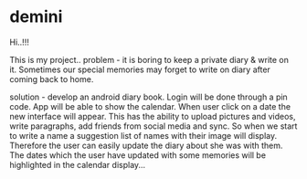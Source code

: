 # demini
Hi..!!!

This is my project..
problem - it is boring to keep a private diary & write on it. Sometimes our 
special memories may forget to write on diary after coming back to home.

solution - develop an android diary book. Login will be done through a pin code. 
App will be able to show the calendar. When user click on a date the new interface 
will appear. This has the ability to upload pictures and videos, write paragraphs, 
add friends from social media and sync. So when we start to write a name a 
suggestion list of names with their image will display. Therefore the user can 
easily update the diary about she was with them. The dates which the user have 
updated with some memories will be highlighted in the calendar display...
